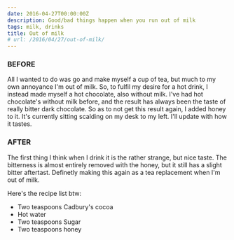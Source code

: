 ```yaml
---
date: 2016-04-27T00:00:00Z
description: Good/bad things happen when you run out of milk
tags: milk, drinks
title: Out of milk
# url: /2016/04/27/out-of-milk/
---
```


### BEFORE

All I wanted to do was go and make myself a cup of tea, but much to my own annoyance I'm out of milk. So, to fulfil my desire for a hot drink, I instead made myself a hot chocolate, also without milk. I've had hot chocolate's without milk before, and the result has always been the taste of really bitter dark chocolate. So as to not get this result again, I added honey to it. It's currently sitting scalding on my desk to my left. I'll update with how it tastes.

### AFTER

The first thing I think when I drink it is the rather strange, but nice taste. The bitterness is almost entirely removed with the honey, but it still has a slight bitter aftertast. Definetly making this again as a tea replacement when I'm out of milk.

Here's the recipe list btw:

* Two teaspoons Cadbury's cocoa
* Hot water
* Two teaspoons Sugar
* Two teaspoons honey